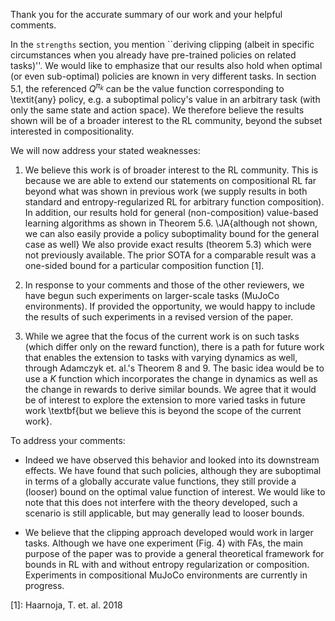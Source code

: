
Thank you for the accurate summary of our work and your helpful comments. 

In the ``strengths`` section, you mention ``deriving clipping (albeit in specific circumstances when you already have pre-trained policies on related tasks)''. We would like to emphasize that our results also hold when optimal (or even sub-optimal) policies are known in very different tasks. In section 5.1, the referenced $Q^{\pi_k}$ can be the value function corresponding to \textit{any} policy, e.g. a suboptimal policy's value in an arbitrary task (with only the same state and action space). We therefore believe the results shown will be of a broader interest to the RL community, beyond the subset interested in compositionality.

We will now address your stated weaknesses:

1. We believe this work is of broader interest to the RL community. This is because we are able to extend our statements on compositional RL far beyond what was shown in previous work (we supply results in both standard and entropy-regularized RL for arbitrary function composition). In addition, our results hold for general (non-composition) value-based learning algorithms as shown in Theorem 5.6. \JA{although not shown, we can also easily provide a policy suboptimality bound for the general case as well} We also provide exact results (theorem 5.3) which were not previously available. The prior SOTA for a comparable result was a one-sided bound for a particular composition function [1].


2. In response to your comments and those of the other reviewers, we have begun such experiments on larger-scale tasks (MuJoCo environments). If provided the opportunity, we would happy to include the results of such experiments in a revised version of the paper.


3. While we agree that the focus of the current work is on such tasks (which differ only on the reward function), there is a path for future work that enables the extension to tasks with varying dynamics as well, through Adamczyk et. al.'s Theorem 8 and 9. The basic idea would be to use a $K$ function which incorporates the change in dynamics as well as the change in rewards to derive similar bounds. We agree that it would be of interest to explore the extension to more varied tasks in future work \textbf{but we believe this is beyond the scope of the current work}.

To address your comments:

- Indeed we have observed this behavior and looked into its downstream effects. We have found that such policies, although they are suboptimal in terms of a globally accurate value functions, they still provide a (looser) bound on the optimal value function of interest. We would like to note that this does not interfere with the theory developed, such a scenario is still applicable, but may generally lead to looser bounds. 

- We believe that the clipping approach developed would work in larger tasks. Although we have one experiment (Fig. 4) with FAs, the main purpose of the paper was to provide a general theoretical framework for bounds in RL with and without entropy regularization or composition. Experiments in compositional MuJoCo environments are currently in progress.

[1]: Haarnoja, T. et. al. 2018
